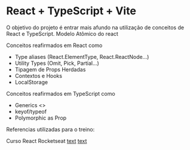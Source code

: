 # React + TypeScript + Vite

O objetivo do projeto é entrar mais afundo na utilização de conceitos de React e TypeScript.
Modelo Atômico do react

Conceitos reafirmados em React como
  - Type aliases (React.ElementType, React.ReactNode...)
  - Utility Types (Omit, Pick, Partial...)
  - Tipagem de Props Herdadas
  - Contextos e Hooks
  - LocalStorage

Conceitos reafirmados em TypeScript como
  - Generics <>  
  - keyof/typeof
  - Polymorphic as Prop


Referencias utilizadas para o treino:

Curso React Rocketseat
[text](https://www.youtube.com/watch?v=6M9aZzm-kEc)
[text](https://www.youtube.com/watch?v=EcCTIExsqmI)